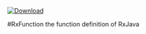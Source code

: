 [ ![Download](https://api.bintray.com/packages/yalezheng/maven/RxFunction/images/download.svg) ](https://bintray.com/yalezheng/maven/RxFunction/_latestVersion)

#RxFunction
the function definition of RxJava